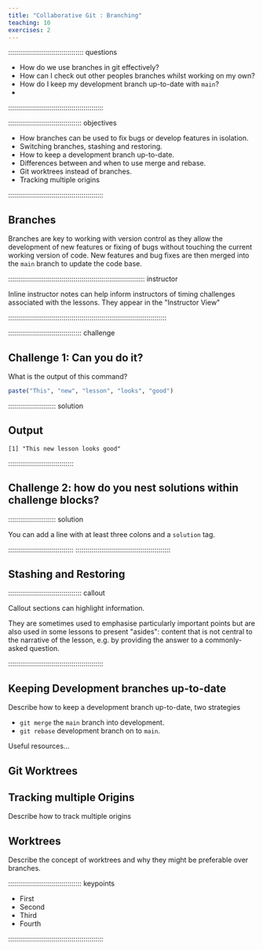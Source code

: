```yaml
---
title: "Collaborative Git : Branching"
teaching: 10
exercises: 2
---
```


:::::::::::::::::::::::::::::::::::::: questions

- How do we use branches in git effectively?
- How can I check out other peoples branches whilst working on my own?
- How do I keep my development branch up-to-date with `main`?
-

::::::::::::::::::::::::::::::::::::::::::::::::

::::::::::::::::::::::::::::::::::::: objectives

- How branches can be used to fix bugs or develop features in isolation.
- Switching branches, stashing and restoring.
- How to keep a development branch up-to-date.
- Differences between and when to use merge and rebase.
- Git worktrees instead of branches.
- Tracking multiple origins

::::::::::::::::::::::::::::::::::::::::::::::::

## Branches

Branches are key to working with version control as they allow the development of new features or fixing of bugs without
touching the current working version of code. New features and bug fixes are then merged into the `main` branch to
update the code base.

::::::::::::::::::::::::::::::::::::::::::::::::::::::::::::::::::::: instructor

Inline instructor notes can help inform instructors of timing challenges
associated with the lessons. They appear in the "Instructor View"

::::::::::::::::::::::::::::::::::::::::::::::::::::::::::::::::::::::::::::::::

::::::::::::::::::::::::::::::::::::: challenge

## Challenge 1: Can you do it?

What is the output of this command?

```r
paste("This", "new", "lesson", "looks", "good")
```

:::::::::::::::::::::::: solution

## Output

```output
[1] "This new lesson looks good"
```

:::::::::::::::::::::::::::::::::

## Challenge 2: how do you nest solutions within challenge blocks?

:::::::::::::::::::::::: solution

You can add a line with at least three colons and a `solution` tag.

:::::::::::::::::::::::::::::::::
::::::::::::::::::::::::::::::::::::::::::::::::

## Stashing and Restoring

::::::::::::::::::::::::::::::::::::: callout

Callout sections can highlight information.

They are sometimes used to emphasise particularly important points
but are also used in some lessons to present "asides":
content that is not central to the narrative of the lesson,
e.g. by providing the answer to a commonly-asked question.

::::::::::::::::::::::::::::::::::::::::::::::::

## Keeping Development branches up-to-date

Describe how to keep a development branch up-to-date, two strategies

- `git merge` the `main` branch into development.
- `git rebase` development branch on to `main`.

Useful resources...

## Git Worktrees

## Tracking multiple Origins

Describe how to track multiple origins

## Worktrees

Describe the concept of worktrees and why they might be preferable over branches.

::::::::::::::::::::::::::::::::::::: keypoints

- First
- Second
- Third
- Fourth

::::::::::::::::::::::::::::::::::::::::::::::::
